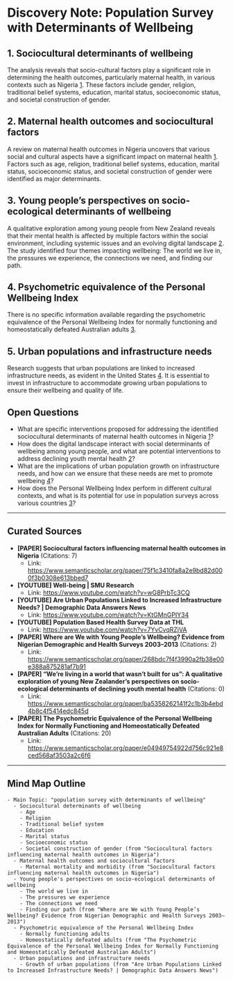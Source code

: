 # Discovery Note: Population Survey with Determinants of Wellbeing

## 1. Sociocultural determinants of wellbeing
The analysis reveals that socio-cultural factors play a significant role in determining the health outcomes, particularly maternal health, in various contexts such as Nigeria [1](https://www.semanticscholar.org/paper/75f1c3410fa8a2e9bd82d000f3b0308e613bbed7). These factors include gender, religion, traditional belief systems, education, marital status, socioeconomic status, and societal construction of gender.

## 2. Maternal health outcomes and sociocultural factors
A review on maternal health outcomes in Nigeria uncovers that various social and cultural aspects have a significant impact on maternal health [1](https://www.semanticscholar.org/paper/75f1c3410fa8a2e9bd82d000f3b0308e613bbed7). Factors such as age, religion, traditional belief systems, education, marital status, socioeconomic status, and societal construction of gender were identified as major determinants.

## 3. Young people’s perspectives on socio-ecological determinants of wellbeing
A qualitative exploration among young people from New Zealand reveals that their mental health is affected by multiple factors within the social environment, including systemic issues and an evolving digital landscape [2](https://www.semanticscholar.org/paper/ba5358262141f2c1b3b4ebd4b8c4f5414edc845d). The study identified four themes impacting wellbeing: The world we live in, the pressures we experience, the connections we need, and finding our path.

## 4. Psychometric equivalence of the Personal Wellbeing Index
There is no specific information available regarding the psychometric equivalence of the Personal Wellbeing Index for normally functioning and homeostatically defeated Australian adults [3](https://www.semanticscholar.org/paper/e04949754922d756c921e8ced568af3503a2c6f6).

## 5. Urban populations and infrastructure needs
Research suggests that urban populations are linked to increased infrastructure needs, as evident in the United States [4](https://www.youtube.com/watch?v=KtGMnGPIY34). It is essential to invest in infrastructure to accommodate growing urban populations to ensure their wellbeing and quality of life.

## Open Questions
- What are specific interventions proposed for addressing the identified sociocultural determinants of maternal health outcomes in Nigeria [1](https://www.semanticscholar.org/paper/75f1c3410fa8a2e9bd82d000f3b0308e613bbed7)?
- How does the digital landscape interact with social determinants of wellbeing among young people, and what are potential interventions to address declining youth mental health [2](https://www.semanticscholar.org/paper/ba5358262141f2c1b3b4ebd4b8c4f5414edc845d)?
- What are the implications of urban population growth on infrastructure needs, and how can we ensure that these needs are met to promote wellbeing [4](https://www.youtube.com/watch?v=KtGMnGPIY34)?
- How does the Personal Wellbeing Index perform in different cultural contexts, and what is its potential for use in population surveys across various countries [3](https://www.semanticscholar.org/paper/e04949754922d756c921e8ced568af3503a2c6f6)?

---

## Curated Sources

*   **[PAPER] Sociocultural factors influencing maternal health outcomes in Nigeria** (Citations: 7)
    *   Link: <https://www.semanticscholar.org/paper/75f1c3410fa8a2e9bd82d000f3b0308e613bbed7>
*   **[YOUTUBE] Well-being | SMU Research**
    *   Link: <https://www.youtube.com/watch?v=wG8PrbTc3CQ>
*   **[YOUTUBE] Are Urban Populations Linked to Increased Infrastructure Needs? | Demographic Data Answers News**
    *   Link: <https://www.youtube.com/watch?v=KtGMnGPIY34>
*   **[YOUTUBE] Population Based Health Survey Data at THL**
    *   Link: <https://www.youtube.com/watch?v=7YvCvqRZjVA>
*   **[PAPER] Where are We with Young People’s Wellbeing? Evidence from Nigerian Demographic and Health Surveys 2003–2013** (Citations: 2)
    *   Link: <https://www.semanticscholar.org/paper/268bdc7f4f3990a2fb38e00e388a875281af7b91>
*   **[PAPER] “We’re living in a world that wasn’t built for us”: A qualitative exploration of young New Zealander’s perspectives on socio-ecological determinants of declining youth mental health** (Citations: 0)
    *   Link: <https://www.semanticscholar.org/paper/ba5358262141f2c1b3b4ebd4b8c4f5414edc845d>
*   **[PAPER] The Psychometric Equivalence of the Personal Wellbeing Index for Normally Functioning and Homeostatically Defeated Australian Adults** (Citations: 20)
    *   Link: <https://www.semanticscholar.org/paper/e04949754922d756c921e8ced568af3503a2c6f6>


---

## Mind Map Outline

```
- Main Topic: "population survey with determinants of wellbeing"
  - Sociocultural determinants of wellbeing
    - Age
    - Religion
    - Traditional belief system
    - Education
    - Marital status
    - Socioeconomic status
    - Societal construction of gender (from "Sociocultural factors influencing maternal health outcomes in Nigeria")
  - Maternal health outcomes and sociocultural factors
    - Maternal mortality and morbidity (from "Sociocultural factors influencing maternal health outcomes in Nigeria")
  - Young people's perspectives on socio-ecological determinants of wellbeing
    - The world we live in
    - The pressures we experience
    - The connections we need
    - Finding our path (from "Where are We with Young People’s Wellbeing? Evidence from Nigerian Demographic and Health Surveys 2003–2013")
  - Psychometric equivalence of the Personal Wellbeing Index
    - Normally functioning adults
    - Homeostatically defeated adults (from "The Psychometric Equivalence of the Personal Wellbeing Index for Normally Functioning and Homeostatically Defeated Australian Adults")
  - Urban populations and infrastructure needs
    - Growth of urban populations (from "Are Urban Populations Linked to Increased Infrastructure Needs? | Demographic Data Answers News")
```
